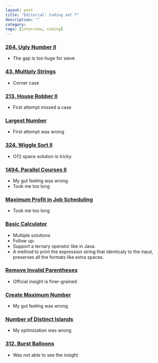 ```yaml
---
layout: post
title: "Editorial: Coding set 7" 
description: ""
category: 
tags: [interview, coding]
---
```


### [264. Ugly Number II](https://leetcode.com/submissions/detail/367676856/)
* The gap is too huge for sieve

### [43. Multiply Strings](https://leetcode.com/submissions/detail/368061098/)
* Corner case

### [213. House Robber II](https://leetcode.com/submissions/detail/368094280/)
* First attempt missed a case

### [Largest Number](https://leetcode.com/submissions/detail/368776640/)
* First attempt was wrong

### [324. Wiggle Sort II](https://leetcode.com/submissions/detail/368959248/)
* O(1) space solution is tricky

### [1494. Parallel Courses II](https://leetcode.com/submissions/detail/433925587/)
* My gut feeling was wrong
* Took me too long

### [Maximum Profit in Job Scheduling](https://leetcode.com/submissions/detail/432758949/)
* Took me too long

### [Basic Calculator](https://leetcode.com/submissions/detail/421171770/)
* Multiple solutions
* Follow up:
 * Support a ternary operator like in Java.
 * A method to print the expression string that identicaly to the input, preserves all the formats like extra spaces. 

### [Remove Invalid Parentheses](https://leetcode.com/submissions/detail/421855381/)
* Official insight is finer-grained

### [Create Maximum Number](https://leetcode.com/submissions/detail/423839955/)
* My gut feeling was wrong

### [Number of Distinct Islands](https://leetcode.com/submissions/detail/429693515/)
* My optimization was wrong

### [312. Burst Balloons](https://leetcode.com/submissions/detail/424478447/)
* Was not able to see the insight
